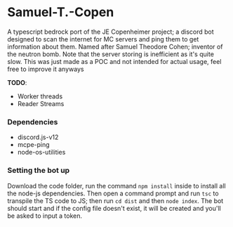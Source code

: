 # Samuel-T.-Copen

A typescript bedrock port of the JE Copenheimer project; a discord bot designed to scan the internet for MC servers and ping them to get information about them. Named after Samuel Theodore Cohen; inventor of the neutron bomb. Note that the server storing is inefficient as it's quite slow. This was just made as a POC and not intended for actual usage, feel free to improve it anyways

**TODO**:
- Worker threads
- Reader Streams

### Dependencies
- discord.js-v12
- mcpe-ping
- node-os-utilities

### Setting the bot up

Download the code folder, run the command `npm install` inside to install all the node-js dependencies. Then open a command prompt and run `tsc` to transpile the TS code to JS; then run `cd dist` and then `node index`. The bot should start and if the config file doesn't exist, it will be created and you'll be asked to input a token.
